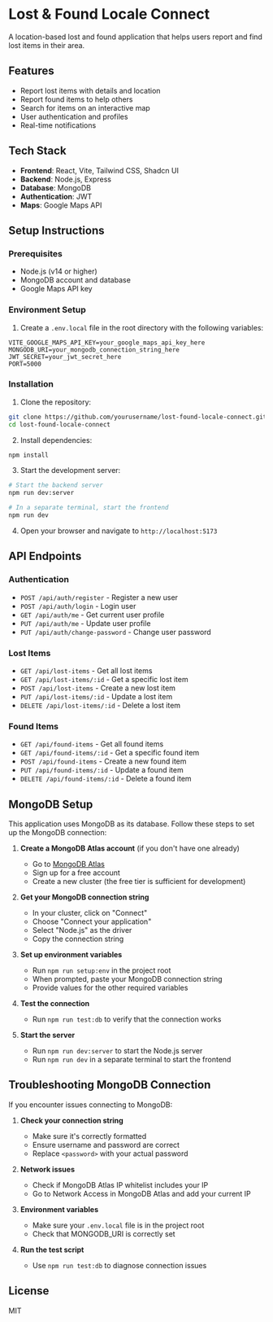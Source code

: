 # Lost & Found Locale Connect

A location-based lost and found application that helps users report and find lost items in their area.

## Features

- Report lost items with details and location
- Report found items to help others
- Search for items on an interactive map
- User authentication and profiles
- Real-time notifications

## Tech Stack

- **Frontend**: React, Vite, Tailwind CSS, Shadcn UI
- **Backend**: Node.js, Express
- **Database**: MongoDB
- **Authentication**: JWT
- **Maps**: Google Maps API

## Setup Instructions

### Prerequisites

- Node.js (v14 or higher)
- MongoDB account and database
- Google Maps API key

### Environment Setup

1. Create a `.env.local` file in the root directory with the following variables:

```
VITE_GOOGLE_MAPS_API_KEY=your_google_maps_api_key_here
MONGODB_URI=your_mongodb_connection_string_here
JWT_SECRET=your_jwt_secret_here
PORT=5000
```

### Installation

1. Clone the repository:

```bash
git clone https://github.com/yourusername/lost-found-locale-connect.git
cd lost-found-locale-connect
```

2. Install dependencies:

```bash
npm install
```

3. Start the development server:

```bash
# Start the backend server
npm run dev:server

# In a separate terminal, start the frontend
npm run dev
```

4. Open your browser and navigate to `http://localhost:5173`

## API Endpoints

### Authentication

- `POST /api/auth/register` - Register a new user
- `POST /api/auth/login` - Login user
- `GET /api/auth/me` - Get current user profile
- `PUT /api/auth/me` - Update user profile
- `PUT /api/auth/change-password` - Change user password

### Lost Items

- `GET /api/lost-items` - Get all lost items
- `GET /api/lost-items/:id` - Get a specific lost item
- `POST /api/lost-items` - Create a new lost item
- `PUT /api/lost-items/:id` - Update a lost item
- `DELETE /api/lost-items/:id` - Delete a lost item

### Found Items

- `GET /api/found-items` - Get all found items
- `GET /api/found-items/:id` - Get a specific found item
- `POST /api/found-items` - Create a new found item
- `PUT /api/found-items/:id` - Update a found item
- `DELETE /api/found-items/:id` - Delete a found item

## MongoDB Setup

This application uses MongoDB as its database. Follow these steps to set up the MongoDB connection:

1. **Create a MongoDB Atlas account** (if you don't have one already)
   - Go to [MongoDB Atlas](https://www.mongodb.com/cloud/atlas)
   - Sign up for a free account
   - Create a new cluster (the free tier is sufficient for development)

2. **Get your MongoDB connection string**
   - In your cluster, click on "Connect"
   - Choose "Connect your application"
   - Select "Node.js" as the driver
   - Copy the connection string

3. **Set up environment variables**
   - Run `npm run setup:env` in the project root
   - When prompted, paste your MongoDB connection string
   - Provide values for the other required variables

4. **Test the connection**
   - Run `npm run test:db` to verify that the connection works

5. **Start the server**
   - Run `npm run dev:server` to start the Node.js server
   - Run `npm run dev` in a separate terminal to start the frontend

## Troubleshooting MongoDB Connection

If you encounter issues connecting to MongoDB:

1. **Check your connection string**
   - Make sure it's correctly formatted
   - Ensure username and password are correct
   - Replace `<password>` with your actual password

2. **Network issues**
   - Check if MongoDB Atlas IP whitelist includes your IP
   - Go to Network Access in MongoDB Atlas and add your current IP

3. **Environment variables**
   - Make sure your `.env.local` file is in the project root
   - Check that MONGODB_URI is correctly set

4. **Run the test script**
   - Use `npm run test:db` to diagnose connection issues

## License

MIT 